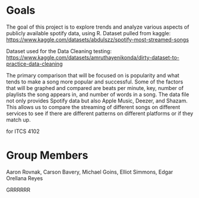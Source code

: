 # Goals
The goal of this project is to explore trends and analyze various aspects of publicly available spotify data, using R.
Dataset pulled from kaggle: https://www.kaggle.com/datasets/abdulszz/spotify-most-streamed-songs

Dataset used for the Data Cleaning testing: https://www.kaggle.com/datasets/amruthayenikonda/dirty-dataset-to-practice-data-cleaning

The primary comparison that will be focused on is popularity and what tends to make a song more popular and successful. Some of the factors that will be graphed and compared are beats per minute, key, number of playlists the song appears in, and number of words in a song. The data file not only provides Spotify data but also Apple Music, Deezer, and Shazam. This allows us to compare the streaming of different songs on different services to see if there are different patterns on different platforms or if they match up.

for ITCS 4102

# Group Members
Aaron Rovnak, Carson Bavery, Michael Goins, Elliot Simmons, Edgar Orellana Reyes

GRRRRRR
